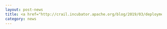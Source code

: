 ```yaml
---
layout: post-news
title: <a href="http://crail.incubator.apache.org/blog/2019/03/deployment.html">Posted a blog about disaggregated deployment options with Crail</a> 
category: news
---
```

